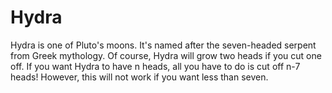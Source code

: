 # Hydra

Hydra is one of Pluto's moons. It's named after the seven-headed serpent from
Greek mythology. Of course, Hydra will grow two heads if you cut one off. If you
want Hydra to have n heads, all you have to do is cut off n-7 heads! However,
this will not work if you want less than seven.
